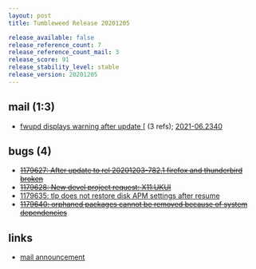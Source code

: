 ```yaml
---
layout: post
title: Tumbleweed Release 20201205

release_available: false
release_reference_count: 7
release_reference_count_mail: 3
release_score: 91
release_stability_level: stable
release_version: 20201205
---
```


## mail (1:3)

- [fwupd displays warning after update \[](https://github.com/boombatower/tumbleweed-review/issues/10) (3 refs); [2021-06.2340](https://github.com/boombatower/tumbleweed-review/issues/10)

## bugs (4)

<!--more-->

- ~~[1179627: After update to rel 20201203-782.1 firefox and thunderbird broken](https://bugzilla.opensuse.org/show_bug.cgi?id=1179627)~~
- ~~[1179628: New devel project request: X11:UKUI](https://bugzilla.opensuse.org/show_bug.cgi?id=1179628)~~
- [1179635: tlp does not restore disk APM settings after resume](https://bugzilla.opensuse.org/show_bug.cgi?id=1179635)
- ~~[1179640: orphaned packages cannot be removed because of system dependencies](https://bugzilla.opensuse.org/show_bug.cgi?id=1179640)~~



## links

- [mail announcement](https://github.com/boombatower/tumbleweed-review/issues/10)

